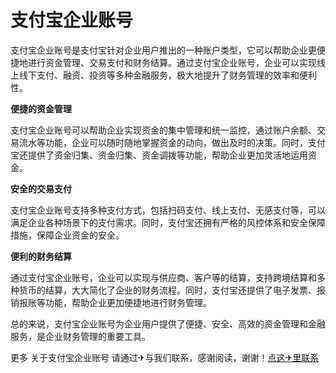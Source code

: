 # 支付宝企业账号

支付宝企业账号是支付宝针对企业用户推出的一种账户类型，它可以帮助企业更便捷地进行资金管理、交易支付和财务结算。通过支付宝企业账号，企业可以实现线上线下支付、融资、投资等多种金融服务，极大地提升了财务管理的效率和便利性。

**便捷的资金管理**

支付宝企业账号可以帮助企业实现资金的集中管理和统一监控，通过账户余额、交易流水等功能，企业可以随时随地掌握资金的动向，做出及时的决策。同时，支付宝还提供了资金归集、资金归集、资金调拨等功能，帮助企业更加灵活地运用资金。

**安全的交易支付**

支付宝企业账号支持多种支付方式，包括扫码支付、线上支付、无感支付等，可以满足企业各种场景下的支付需求。同时，支付宝还拥有严格的风控体系和安全保障措施，保障企业资金的安全。

**便利的财务结算**

通过支付宝企业账号，企业可以实现与供应商、客户等的结算，支持跨境结算和多种货币的结算，大大简化了企业的财务流程。同时，支付宝还提供了电子发票、报销报账等功能，帮助企业更加便捷地进行财务管理。

总的来说，支付宝企业账号为企业用户提供了便捷、安全、高效的资金管理和金融服务，是企业财务管理的重要工具。

更多 关于支付宝企业账号 请通过✈与我们联系，感谢阅读，谢谢！[点这✈里联系](https://gg.k02.cc)